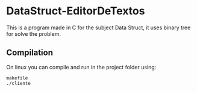 # DataStruct-EditorDeTextos
This is a program made in C for the subject Data Struct, it uses binary tree for solve the problem.

## Compilation
On linux you can compile and run in the project folder using:
```shell
makefile
./cliente
```
